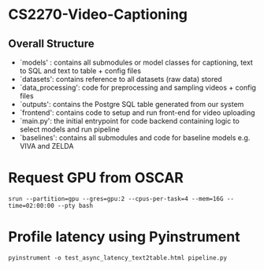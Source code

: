 # CS2270-Video-Captioning

## Overall Structure
* `models' : contains all submodules or model classes for captioning, text to SQL and text to table + config files
* `datasets': contains reference to all datasets (raw data) stored
* `data_processing': code for preprocessing and sampling videos + config files
* `outputs': contains the Postgre SQL table generated from our system
* `frontend': contains code to setup and run front-end for video uploading
* `main.py': the initial entrypoint for code backend containing logic to select models and run pipeline
* `baselines': contains all submodules and code for baseline models e.g. VIVA and ZELDA

# Request GPU from OSCAR
```
srun --partition=gpu --gres=gpu:2 --cpus-per-task=4 --mem=16G --time=02:00:00 --pty bash
```

# Profile latency using Pyinstrument
```
pyinstrument -o test_async_latency_text2table.html pipeline.py
```